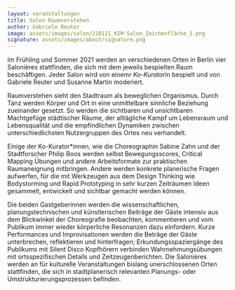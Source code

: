 ```yaml
---
layout: veranstaltungen
title: Salon Raumverstehen
author: Gabriele Reuter
image: assets/images/salon/210121_KIM-Salon_Zeichenfläche_1.png
signature: assets/images/about/signature.png
---
```


Im Frühling und Sommer 2021 werden an verschiedenen Orten in Berlin vier Salonières stattfinden, die sich mit dem jeweils bespielten Raum beschäftigen. Jeder Salon wird von einem*r Ko-Kurator*in bespielt und von Gabriele Reuter und Susanne Martin moderiert. 

Raumverstehen sieht den Stadtraum als beweglichen Organismus. Durch Tanz werden Körper und Ort in eine unmittelbare sinnliche Beziehung zueinander gesetzt. So werden die sichtbaren und unsichtbaren Machtgefüge städtischer Räume, der alltägliche Kampf um Lebensraum  und Lebensqualität und die empfindlichen Dynamiken zwischen unterschiedlichsten Nutzergruppen des  Ortes neu verhandelt.

Einige der Ko-Kurator*innen, wie die Choreographin Sabine Zahn und der  Stadtforscher Philip Boos werden selbst Bewegungsscores, Critical Mapping Übungen und andere Arbeitsformate zur praktischen Raumaneignung mitbringen. Andere werden konkrete planerische Fragen  aufwerfen, für die mit Werkzeugen aus dem Design Thinking wie Bodystorming und Rapid Prototyping in sehr  kurzen Zeiträumen Ideen gesammelt, entwickelt und sichtbar gemacht werden können. 

Die beiden Gastgeberinnen  werden die wissenschaftlichen, planungstechnischen und künstlerischen Beiträge der Gäste  intensiv aus dem Blickwinkel der Choreografie beobachten, kommentieren und vom Publikum  immer wieder körperliche Resonanzen dazu einfordern. Kurze Performances und Improvisationen werden  die Beträge der Gäste unterbrechen, reflektieren und hinterfragen; Erkundungsspaziergänge des Publikums  mit Silent Disco Kopfhörern verbinden Wahrnehmungsübungen mit ortsspezifischen Details und  Zeitzeugenberichten. 
Die Salonières werden an für kulturelle Veranstaltungen bislang unerschlossenen Orten stattfinden, die sich in stadtplanerisch relevanten Planungs- oder Umstrukturierungsprozessen befinden. 

